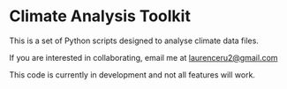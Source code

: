 # Climate Analysis Toolkit

This is a set of Python scripts designed to analyse climate data files.

If you are interested in collaborating, email me at laurenceru2@gmail.com

This code is currently in development and not all features will work.

